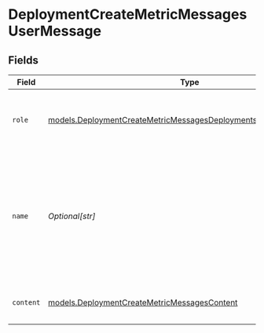 # DeploymentCreateMetricMessagesUserMessage


## Fields

| Field                                                                                                                                          | Type                                                                                                                                           | Required                                                                                                                                       | Description                                                                                                                                    |
| ---------------------------------------------------------------------------------------------------------------------------------------------- | ---------------------------------------------------------------------------------------------------------------------------------------------- | ---------------------------------------------------------------------------------------------------------------------------------------------- | ---------------------------------------------------------------------------------------------------------------------------------------------- |
| `role`                                                                                                                                         | [models.DeploymentCreateMetricMessagesDeploymentsMetricsRequestRole](../models/deploymentcreatemetricmessagesdeploymentsmetricsrequestrole.md) | :heavy_check_mark:                                                                                                                             | The role of the messages author, in this case `user`.                                                                                          |
| `name`                                                                                                                                         | *Optional[str]*                                                                                                                                | :heavy_minus_sign:                                                                                                                             | An optional name for the participant. Provides the model information to differentiate between participants of the same role.                   |
| `content`                                                                                                                                      | [models.DeploymentCreateMetricMessagesContent](../models/deploymentcreatemetricmessagescontent.md)                                             | :heavy_check_mark:                                                                                                                             | The contents of the user message.                                                                                                              |